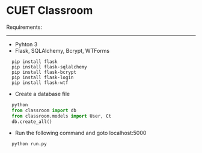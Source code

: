 # CUET Classroom

Requirements:
___
* Pyhton 3
* Flask, SQLAlchemy, Bcrypt, WTForms
```
  pip install flask
  pip install flask-sqlalchemy
  pip install flask-bcrypt
  pip install flask-login
  pip install flask-wtf
```
* Create a database file
```python
  python
  from classroom import db
  from classroom.models import User, Ct
  db.create_all()
```
* Run the following command and goto localhost:5000
```
  python run.py
```
